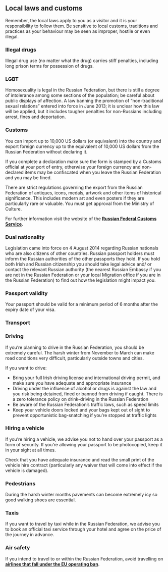 ## Local laws and customs

Remember, the local laws apply to you as a visitor and it is your responsibility to follow them. Be sensitive to local customs, traditions and practices as your behaviour may be seen as improper, hostile or even illegal.

### **Illegal drugs**

Illegal drug use (no matter what the drug) carries stiff penalties, including long prison terms for possession of drugs.

### **LGBT**

Homosexuality is legal in the Russian Federation, but there is still a degree of intolerance among some sections of the population; be careful about public displays of affection. A law banning the promotion of “non-traditional sexual relations” entered into force in June 2013; it is unclear how this law will be applied, but it includes tougher penalties for non-Russians including arrest, fines and deportation.

### **Customs**

You can import up to 10,000 US dollars (or equivalent) into the country and export foreign currency up to the equivalent of 10,000 US dollars from the Russian Federation without declaring it.

If you complete a declaration make sure the form is stamped by a Customs official at your port of entry, otherwise your foreign currency and non-declared items may be confiscated when you leave the Russian Federation and you may be fined.

There are strict regulations governing the export from the Russian Federation of antiques, icons, medals, artwork and other items of historical significance. This includes modern art and even posters if they are particularly rare or valuable. You must get approval from the Ministry of Culture.

For further information visit the website of the [**Russian Federal Customs Service**](http://eng.customs.ru/).

### **Dual nationality**

Legislation came into force on 4 August 2014 regarding Russian nationals who are also citizens of other countries. Russian passport holders must inform the Russian authorities of the other passports they hold. If you hold both Irish and Russian citizenship you should take legal advice and/ or contact the relevant Russian authority (the nearest Russian Embassy if you are not in the Russian Federation or your local Migration office if you are in the Russian Federation) to find out how the legislation might impact you.

### **Passport validity**

Your passport should be valid for a minimum period of 6 months after the expiry date of your visa.

### **Transport**

### **Driving**

If you’re planning to drive in the Russian Federation, you should be extremely careful. The harsh winter from November to March can make road conditions very difficult, particularly outside towns and cities.

If you want to drive:

* Bring your full Irish driving license and international driving permit, and make sure you have adequate and appropriate insurance
* Driving under the influence of alcohol or drugs is against the law and you risk being detained, fined or banned from driving if caught. There is a zero tolerance policy on drink-driving in the Russian Federation
* Be aware of the Russian Federation’s traffic laws, such as speed limits
* Keep your vehicle doors locked and your bags kept out of sight to prevent opportunistic bag-snatching if you’re stopped at traffic lights

### **Hiring a vehicle**

If you’re hiring a vehicle, we advise you not to hand over your passport as a form of security. If you’re allowing your passport to be photocopied, keep it in your sight at all times.

Check that you have adequate insurance and read the small print of the vehicle hire contract (particularly any waiver that will come into effect if the vehicle is damaged).

### **Pedestrians**

During the harsh winter months pavements can become extremely icy so good walking shoes are essential.

### **Taxis**

If you want to travel by taxi while in the Russian Federation, we advise you to book an official taxi service through your hotel and agree on the price of the journey in advance.

### **Air safety**

If you intend to travel to or within the Russian Federation, avoid travelling on [**airlines that fall under the EU operating ban**](http://ec.europa.eu/transport/modes/air/safety/air-ban/search_en).
